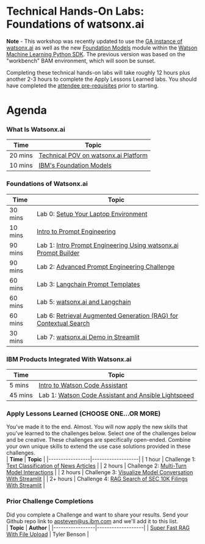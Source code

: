 # Technical Hands-On Labs: Foundations of watsonx.ai 

**Note** - This workshop was recently updated to use the [GA instance of watsonx.ai](https://dataplatform.cloud.ibm.com/wx) as well as the new [Foundation Models](https://ibm.github.io/watson-machine-learning-sdk/foundation_models.html) module within the [Watson Machine Learning Python SDK](https://pypi.org/project/ibm-watson-machine-learning/). The previous version was based on the "workbench" BAM environment, which will soon be sunset.

Completing these technical hands-on labs will take roughly 12 hours plus another 2-3 hours to complete the Apply Lessons Learned labs. You should have completed the [attendee pre-requisites](attendee-prerequisites.md) prior to starting. 

# Agenda
### What Is Watsonx.ai
| **Time**        | **Topic** |
|-----------------|-------------------|
| 20 mins  | [Technical POV on watsonx.ai Platform](watsonxai-platform.md) | 
| 10 mins  | [IBM's Foundation Models](ibm-foundation-models.md) | 

### Foundations of Watsonx.ai
| **Time**        | **Topic** |
|-----------------|-------------------|
| 30 mins  | Lab 0: [Setup Your Laptop Environment](./self-guided-labs/level-1/lab-0-laptop-environment-setup)|  
| 10 mins  | [Intro to Prompt Engineering](https://ibm.box.com/s/acqea8ukzmgzdel7gxp2fcrnqm8p7vvp)   |  
| 90 mins  | Lab 1: [Intro Prompt Engineering Using watsonx.ai Prompt Builder](./self-guided-labs/level-1/lab-01-intro-to-prompt-engineering) |  
| 90 mins  | Lab 2: [Advanced Prompt Engineering Challenge](./self-guided-labs/level-1/lab-02-advanced-prompt-engineering)   |  
| 60 mins  | Lab 3: [Langchain Prompt Templates](./self-guided-labs/level-1/lab-03-langchain-prompt-template) | 
| 60 mins  | Lab 5: [watsonx.ai and Langchain](./self-guided-labs/level-1/lab-05-watsonxai-and-langchain) | 
| 60 mins  | Lab 6: [Retrieval Augmented Generation (RAG) for Contextual Search](./self-guided-labs/level-1/lab-06-retrieval-agumented-generation) |
| 30 mins  | Lab 7: [watsonx.ai Demo in Streamlit](./self-guided-labs/level-1/lab-07-watsonxai-demo-with-streamlit) | 

### IBM Products Integrated With Watsonx.ai
| **Time**        | **Topic** |
|-----------------|-------------------|
|  5 mins  | [Intro to Watson Code Assistant](https://ibm.box.com/s/lx4xbdjtc7p13yf950ou88bl8d5qbj3y) | 
| 45 mins  | Lab 1: [Watson Code Assistant and Ansible Lightspeed](./self-guided-labs/products/lab-01-watson-code-assistant) | 

### Apply Lessons Learned (CHOOSE ONE...OR MORE)
You've made it to the end.  Almost. You will now apply the new skills that you've learned to the challenges below.  Select one of the challenges below and be creative.  These challenges are specifically open-ended.  Combine your own unique skills to extend the use case solutions provided in these challenges.    
| **Time**        | **Topic** |
|-----------------|-------------------|
| 1  hour  | Challenge 1: [Text Classification of News Articles](./self-guided-labs/apply-lessons-learned/challenge-01) | 
| 2  hours  | Challenge 2: [Multi-Turn Model Interactions](./self-guided-labs/apply-lessons-learned/challenge-02) | 
| 2  hours  | Challenge 3: [Visualize Model Conversation With Streamlit](./self-guided-labs/apply-lessons-learned/challenge-03) | 
| 2+ hours  | Challenge 4: [RAG Search of SEC 10K Filings With Streamlit](./self-guided-labs/apply-lessons-learned/challenge-04) | 

### Prior Challenge Completions
Did you complete a Challenge and want to share your results.  Send your Github repo link to [apsteven@us.ibm.com](mailto:apsteven@us.ibm.com) and we'll add it to this list.    
| **Topic**        | **Author** |
|-----------------|-------------------|
| [Super Fast RAG With File Upload](https://github.ibm.com/tyler-benson/pdf-langchain-watsonx) | Tyler Benson | 
